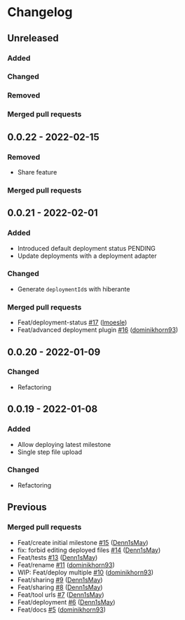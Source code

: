# Changelog


## Unreleased

### Added

### Changed

### Removed

### Merged pull requests


## 0.0.22 - 2022-02-15

### Removed

- Share feature

### Merged pull requests


## 0.0.21 - 2022-02-01

### Added

- Introduced default deployment status PENDING
- Update deployments with a deployment adapter

### Changed

- Generate `deploymentId`s with hiberante

### Merged pull requests

- Feat/deployment-status [\#17](https://github.com/FlowSquad/bpm-repo/pull/17) ([lmoesle](https://github.com/lmoesle))
- Feat/advanced deployment plugin [\#16](https://github.com/FlowSquad/bpm-repo/pull/16) ([dominikhorn93](https://github.com/dominikhorn93))


## 0.0.20 - 2022-01-09

### Changed

- Refactoring

## 0.0.19 - 2022-01-08

### Added

- Allow deploying latest milestone
- Single step file upload

### Changed

- Refactoring


## Previous

### Merged pull requests

- Feat/create initial milestone [\#15](https://github.com/FlowSquad/bpm-repo/pull/15) ([Denn1sMay](https://github.com/Denn1sMay))
- fix: forbid editing deployed files [\#14](https://github.com/FlowSquad/bpm-repo/pull/14) ([Denn1sMay](https://github.com/Denn1sMay))
- Feat/tests [\#13](https://github.com/FlowSquad/bpm-repo/pull/13) ([Denn1sMay](https://github.com/Denn1sMay))
- Feat/rename [\#11](https://github.com/FlowSquad/bpm-repo/pull/11) ([dominikhorn93](https://github.com/dominikhorn93))
- WIP: Feat/deploy multiple [\#10](https://github.com/FlowSquad/bpm-repo/pull/10) ([dominikhorn93](https://github.com/dominikhorn93))
- Feat/sharing [\#9](https://github.com/FlowSquad/bpm-repo/pull/9) ([Denn1sMay](https://github.com/Denn1sMay))
- Feat/sharing [\#8](https://github.com/FlowSquad/bpm-repo/pull/8) ([Denn1sMay](https://github.com/Denn1sMay))
- Feat/tool urls [\#7](https://github.com/FlowSquad/bpm-repo/pull/7) ([Denn1sMay](https://github.com/Denn1sMay))
- Feat/deployment [\#6](https://github.com/FlowSquad/bpm-repo/pull/6) ([Denn1sMay](https://github.com/Denn1sMay))
- Feat/docs [\#5](https://github.com/FlowSquad/bpm-repo/pull/5) ([dominikhorn93](https://github.com/dominikhorn93))
